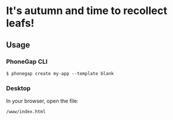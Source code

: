 # It's autumn and time to recollect leafs!

## Usage

### PhoneGap CLI

    $ phonegap create my-app --template blank

### Desktop

In your browser, open the file:

    /www/index.html

